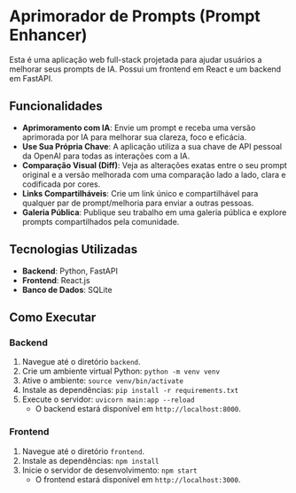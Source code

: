 # Aprimorador de Prompts (Prompt Enhancer)

Esta é uma aplicação web full-stack projetada para ajudar usuários a melhorar seus prompts de IA. Possui um frontend em React e um backend em FastAPI.

## Funcionalidades

*   **Aprimoramento com IA**: Envie um prompt e receba uma versão aprimorada por IA para melhorar sua clareza, foco e eficácia.
*   **Use Sua Própria Chave**: A aplicação utiliza a sua chave de API pessoal da OpenAI para todas as interações com a IA.
*   **Comparação Visual (Diff)**: Veja as alterações exatas entre o seu prompt original e a versão melhorada com uma comparação lado a lado, clara e codificada por cores.
*   **Links Compartilháveis**: Crie um link único e compartilhável para qualquer par de prompt/melhoria para enviar a outras pessoas.
*   **Galeria Pública**: Publique seu trabalho em uma galeria pública e explore prompts compartilhados pela comunidade.

## Tecnologias Utilizadas

*   **Backend**: Python, FastAPI
*   **Frontend**: React.js
*   **Banco de Dados**: SQLite

## Como Executar

### Backend
1.  Navegue até o diretório `backend`.
2.  Crie um ambiente virtual Python: `python -m venv venv`
3.  Ative o ambiente: `source venv/bin/activate`
4.  Instale as dependências: `pip install -r requirements.txt`
5.  Execute o servidor: `uvicorn main:app --reload`
    *   O backend estará disponível em `http://localhost:8000`.

### Frontend
1.  Navegue até o diretório `frontend`.
2.  Instale as dependências: `npm install`
3.  Inicie o servidor de desenvolvimento: `npm start`
    *   O frontend estará disponível em `http://localhost:3000`.
